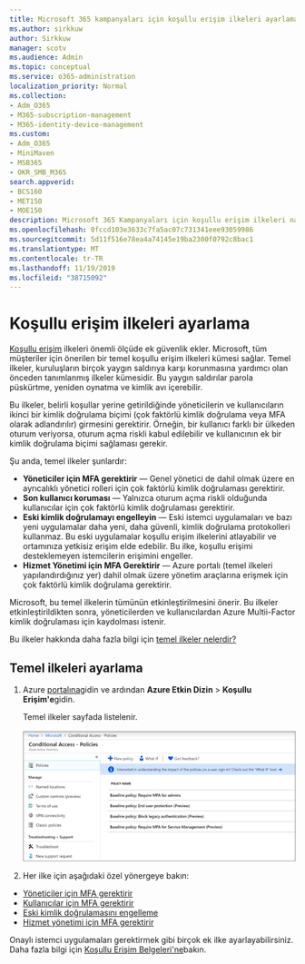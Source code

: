 ```yaml
---
title: Microsoft 365 kampanyaları için koşullu erişim ilkeleri ayarlama
ms.author: sirkkuw
author: Sirkkuw
manager: scotv
ms.audience: Admin
ms.topic: conceptual
ms.service: o365-administration
localization_priority: Normal
ms.collection:
- Adm_O365
- M365-subscription-management
- M365-identity-device-management
ms.custom:
- Adm_O365
- MiniMaven
- MSB365
- OKR_SMB_M365
search.appverid:
- BCS160
- MET150
- MOE150
description: Microsoft 365 Kampanyaları için koşullu erişim ilkeleri nasıl ayarlayabilirsiniz öğrenin.
ms.openlocfilehash: 0fccd103e3633c7fa5ac07c731341eee93059986
ms.sourcegitcommit: 5d11f516e78ea4a74145e19ba2300f0792c8bac1
ms.translationtype: MT
ms.contentlocale: tr-TR
ms.lasthandoff: 11/19/2019
ms.locfileid: "38715092"
---
```

# <a name="set-up-conditional-access-policies"></a>Koşullu erişim ilkeleri ayarlama

[Koşullu erişim](https://docs.microsoft.com/azure/active-directory/conditional-access/overview) ilkeleri önemli ölçüde ek güvenlik ekler. Microsoft, tüm müşteriler için önerilen bir temel koşullu erişim ilkeleri kümesi sağlar. Temel ilkeler, kuruluşların birçok yaygın saldırıya karşı korunmasına yardımcı olan önceden tanımlanmış ilkeler kümesidir. Bu yaygın saldırılar parola püskürtme, yeniden oynatma ve kimlik avı içerebilir.

Bu ilkeler, belirli koşullar yerine getirildiğinde yöneticilerin ve kullanıcıların ikinci bir kimlik doğrulama biçimi (çok faktörlü kimlik doğrulama veya MFA olarak adlandırılır) girmesini gerektirir. Örneğin, bir kullanıcı farklı bir ülkeden oturum veriyorsa, oturum açma riskli kabul edilebilir ve kullanıcının ek bir kimlik doğrulama biçimi sağlaması gerekir. 

Şu anda, temel ilkeler şunlardır:
- **Yöneticiler için MFA gerektirir** — Genel yönetici de dahil olmak üzere en ayrıcalıklı yönetici rolleri için çok faktörlü kimlik doğrulaması gerektirir.
- **Son kullanıcı koruması** — Yalnızca oturum açma riskli olduğunda kullanıcılar için çok faktörlü kimlik doğrulaması gerektirir. 
- **Eski kimlik doğrulamayı engelleyin** — Eski istemci uygulamaları ve bazı yeni uygulamalar daha yeni, daha güvenli, kimlik doğrulama protokolleri kullanmaz. Bu eski uygulamalar koşullu erişim ilkelerini atlayabilir ve ortamınıza yetkisiz erişim elde edebilir. Bu ilke, koşullu erişimi desteklemeyen istemcilerin erişimini engeller. 
- **Hizmet Yönetimi için MFA Gerektirir** — Azure portalı (temel ilkeleri yapılandırdığınız yer) dahil olmak üzere yönetim araçlarına erişmek için çok faktörlü kimlik doğrulama gerektirir. 

Microsoft, bu temel ilkelerin tümünün etkinleştirilmesini önerir. Bu ilkeler etkinleştirildikten sonra, yöneticilerden ve kullanıcılardan Azure Multii-Factor kimlik doğrulaması için kaydolması istenir.

Bu ilkeler hakkında daha fazla bilgi için [temel ilkeler nelerdir?](https://docs.microsoft.com/azure/active-directory/conditional-access/concept-baseline-protection)


## <a name="set-up-baseline-policies"></a>Temel ilkeleri ayarlama

1. Azure [portalına](https://portal.azure.com)gidin ve ardından **Azure Etkin Dizin** \> **Koşullu Erişim'e**gidin.
    
    Temel ilkeler sayfada listelenir. <br/> <br/>
    ![Koşullu erişim için temel ilkeleri listeleyen sayfa.](media/baslinepolicies.png)
1. Her ilke için aşağıdaki özel yönergeye bakın:

  - [Yöneticiler için MFA gerektirir](https://docs.microsoft.com/azure/active-directory/conditional-access/howto-baseline-protect-administrators)
- [Kullanıcılar için MFA gerektirir](https://docs.microsoft.com/azure/active-directory/conditional-access/howto-baseline-protect-end-users)  
 - [Eski kimlik doğrulamasını engelleme](https://docs.microsoft.com/azure/active-directory/conditional-access/howto-baseline-protect-legacy-auth)
  - [Hizmet yönetimi için MFA gerektirir](https://docs.microsoft.com/azure/active-directory/conditional-access/howto-baseline-protect-azure)

Onaylı istemci uygulamaları gerektirmek gibi birçok ek ilke ayarlayabilirsiniz. Daha fazla bilgi için [Koşullu Erişim Belgeleri'ne](https://docs.microsoft.com/azure/active-directory/conditional-access/)bakın.
